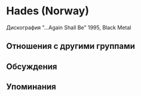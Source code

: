 # Hades (Norway)

Дискография
"...Again Shall Be" 1995, Black Metal

## Отношения с другими группами


## Обсуждения


## Упоминания

